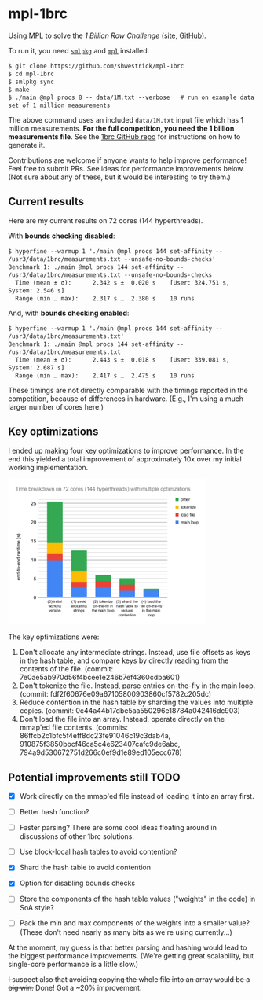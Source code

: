 # mpl-1brc
Using
[MPL](https://github.com/MPLLang/mpl)
to solve the *1 Billion Row Challenge*
([site](https://www.morling.dev/blog/one-billion-row-challenge/),
[GitHub](https://github.com/gunnarmorling/1brc)).

To run it, you need [`smlpkg`](https://github.com/diku-dk/smlpkg) and [`mpl`](https://github.com/MPLLang/mpl) installed.

```
$ git clone https://github.com/shwestrick/mpl-1brc
$ cd mpl-1brc
$ smlpkg sync
$ make
$ ./main @mpl procs 8 -- data/1M.txt --verbose   # run on example data set of 1 million measurements
```

The above command uses an included `data/1M.txt` input file which has 1 million
measurements. **For the full competition, you need the 1 billion measurements
file**. See the
[1brc GitHub repo](https://github.com/gunnarmorling/1brc) for
instructions on how to generate it.

Contributions are welcome if anyone wants to help improve performance! Feel
free to submit PRs. See ideas for performance improvements below. (Not sure
about any of these, but it would be interesting to try them.)

## Current results

Here are my current results on 72 cores (144 hyperthreads).

With **bounds checking disabled**:
```
$ hyperfine --warmup 1 './main @mpl procs 144 set-affinity -- /usr3/data/1brc/measurements.txt --unsafe-no-bounds-checks'
Benchmark 1: ./main @mpl procs 144 set-affinity -- /usr3/data/1brc/measurements.txt --unsafe-no-bounds-checks
  Time (mean ± σ):      2.342 s ±  0.020 s    [User: 324.751 s, System: 2.546 s]
  Range (min … max):    2.317 s …  2.380 s    10 runs
```

And, with **bounds checking enabled**:
```
$ hyperfine --warmup 1 './main @mpl procs 144 set-affinity -- /usr3/data/1brc/measurements.txt'
Benchmark 1: ./main @mpl procs 144 set-affinity -- /usr3/data/1brc/measurements.txt
  Time (mean ± σ):      2.443 s ±  0.018 s    [User: 339.081 s, System: 2.687 s]
  Range (min … max):    2.417 s …  2.475 s    10 runs
```

These timings are not directly comparable with the timings reported in the
competition, because of differences in hardware. (E.g., I'm using a
much larger number of cores here.)

## Key optimizations

I ended up making four key optimizations to improve performance. In the end
this yielded a total improvement of approximately 10x over my initial working
implementation.

<img id="time-breakdown" width="80%" src="time-breakdown.svg">

The key optimizations were:
  1. Don't allocate any intermediate strings. Instead, use file offsets as
  keys in the hash table, and compare keys by directly reading from the contents
  of the file. (commit: 7e0ae5ab970d56f4bcee1e246b7ef4360cdba601)
  2. Don't tokenize the file. Instead, parse entries on-the-fly in the main loop.
  (commit: fdf2f60676e09a67105800903860cf5782c205dc)
  3. Reduce contention in the hash table by sharding the values into multiple
  copies.
  (commit: 0c44a44b17dbe5aa550296e18784a042416dc903)
  4. Don't load the file into an array. Instead, operate directly on the mmap'ed
  file contents.
  (commits: 86ffcb2c1bfc5f4eff8dc23fe91046c19c3dab4a, 910875f3850bbcf46ca5c4e623407cafc9de6abc, 794a9d530672751d266c0ef9d1e89ed105ecc678)


## Potential improvements still TODO

- [x] Work directly on the mmap'ed file instead of loading it into an array first.
- [ ] Better hash function?
- [ ] Faster parsing? There are some cool ideas floating around in discussions of other 1brc solutions.
- [ ] Use block-local hash tables to avoid contention? 
- [x] Shard the hash table to avoid contention
- [x] Option for disabling bounds checks
- [ ] Store the components of the hash table values ("weights" in the code) in SoA style?
- [ ] Pack the min and max components of the weights into a smaller value? (These don't need nearly as many bits as we're using currently...)


At the moment, my guess is that better parsing and hashing would lead to
the biggest performance improvements. (We're getting great scalability, but
single-core performance is a little slow.)


~~I suspect also that avoiding
copying the whole file into an array would be a big win.~~ Done! Got a ~20% improvement.
